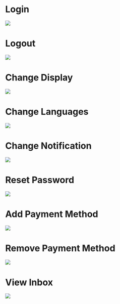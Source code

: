 # Login
![](https://tinyurl.com/tkkre5ww)

# Logout
![](https://tinyurl.com/2jpvevay)

# Change Display
![](https://tinyurl.com/msaeu2u8)

# Change Languages
![](https://tinyurl.com/ywk9bx4d)

# Change Notification
![](https://tinyurl.com/22mjr4hp)

# Reset Password
![](https://tinyurl.com/ycky5r52)

# Add Payment Method
![](https://tinyurl.com/29c7wc5x)

# Remove Payment Method
![](https://tinyurl.com/43cc8wkr)

# View Inbox
![](https://tinyurl.com/bdcuzp52)
